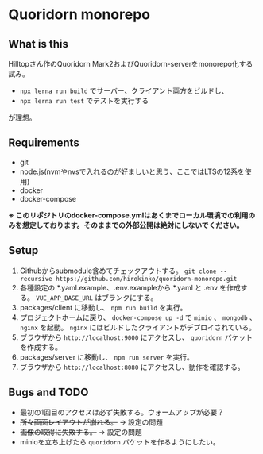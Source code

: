 # Quoridorn monorepo

## What is this

Hilltopさん作のQuoridorn Mark2およびQuoridorn-serverをmonorepo化する試み。

- `npx lerna run build` でサーバー、クライアント両方をビルドし、 
- `npx lerna run test` でテストを実行する

が理想。

## Requirements

- git
- node.js(nvmやnvsで入れるのが好ましいと思う、ここではLTSの12系を使用)
- docker
- docker-compose

**※ このリポジトリのdocker-compose.ymlはあくまでローカル環境での利用のみを想定しております。そのままでの外部公開は絶対にしないでください。**

## Setup

1. Githubからsubmodule含めてチェックアウトする。 `git clone --recursive https://github.com/hirokinko/quoridorn-monorepo.git`
1. 各種設定の *.yaml.example、.env.exampleから *.yaml と .env を作成する。 `VUE_APP_BASE_URL` はブランクにする。
1. packages/client に移動し、 `npm run build` を実行。
1. プロジェクトホームに戻り、 `docker-compose up -d` で `minio` 、 `mongodb` 、 `nginx` を起動。 `nginx` にはビルドしたクライアントがデプロイされている。
1. ブラウザから `http://localhost:9000` にアクセスし、 `quoridorn` バケットを作成する。
1. packages/server に移動し、 `npm run server` を実行。
1. ブラウザから `http://localhost:8080` にアクセスし、動作を確認する。

## Bugs and TODO

- 最初の1回目のアクセスは必ず失敗する。ウォームアップが必要？
- ~~所々画面レイアウトが崩れる。~~ -> 設定の問題
- ~~画像の取得に失敗する。~~ -> 設定の問題
- minioを立ち上げたら `quoridorn` バケットを作るようにしたい。
